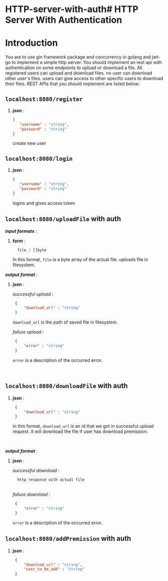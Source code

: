 # HTTP-server-with-auth# HTTP Server With Authentication

# Introduction

You are to use gin framework package and concurrency in golang and jwt-go to implement a simple http server.
You should implement an rest api with authentication on some endpoints to upload or download a file.
All registered users can upload and download files. no user can download other user's files. users can 
give access to other specific users to download their files.
REST APIs that you should implement are listed below:

## `localhost:8080/register`
1. **json** :
   ```json
   {
      "username" : "string",
      "password" : "string"
   }
   ```
   create new user
## `localhost:8080/login`
1. **json** :
   ```json
   {
      "username" : "string",
      "password" : "string"
   }
   ```
   logins and gives access token

## `localhost:8080/uploadFile` with auth
    
***input formats*** :


1. **form** :

         file : []byte

      In this format, `file` is a byte array of the actual file.
      uploads file in filesystem.


***output format*** :

1. **json** :
   
      *successful upload* : 
      ```json
       {
           "download_url" : "string"
       }
      ```

      `download_url` is the path of saved file in filesystem.

      *failure upload* :
      ```json
       {
           "error" : "string"
       }
      ```
      
      `error` is a description of the occurred error.



<br />

## `localhost:8080/downloadFile` with auth

1. **json** :
      ```json
       {
           "download_url" : "string"
       }
      ```

   In this format, `download_url` is an id that we got in successful upload request. it will download the file if user has download premission.


<br />

***output format*** :

1. **json** :

   *successful download* :
      
         http response with actual file
   \
   *failure download* :
      ```json
       {
           "error" : "string"
       }
      ```

   `error` is a description of the occurred error.


## `localhost:8080/addPremission` with auth

1. **json** :
      ```json
       {
           "download_url" : "string",
           "user_to_be_add" : "string"
       }
      ```

   

<br />


